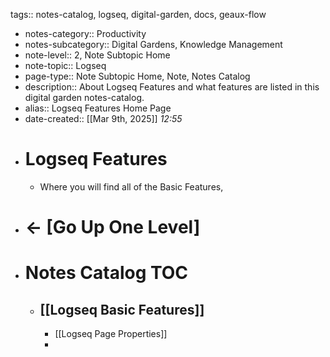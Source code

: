 tags:: notes-catalog, logseq, digital-garden, docs, geaux-flow

- notes-category:: Productivity
- notes-subcategory:: Digital Gardens, Knowledge Management
- note-level:: 2, Note Subtopic Home
- note-topic:: Logseq
- page-type:: Note Subtopic Home, Note, Notes Catalog
- description:: About Logseq Features and what features are listed in this digital garden notes-catalog.
- alias:: Logseq Features Home Page
- date-created::  [[Mar 9th, 2025]] *12:55*
- # Logseq Features
	- Where you will find all of the Basic Features,
- # <- [Go Up One Level]
- # Notes Catalog TOC
	- ## [[Logseq Basic Features]]
		- [[Logseq Page Properties]]
		-